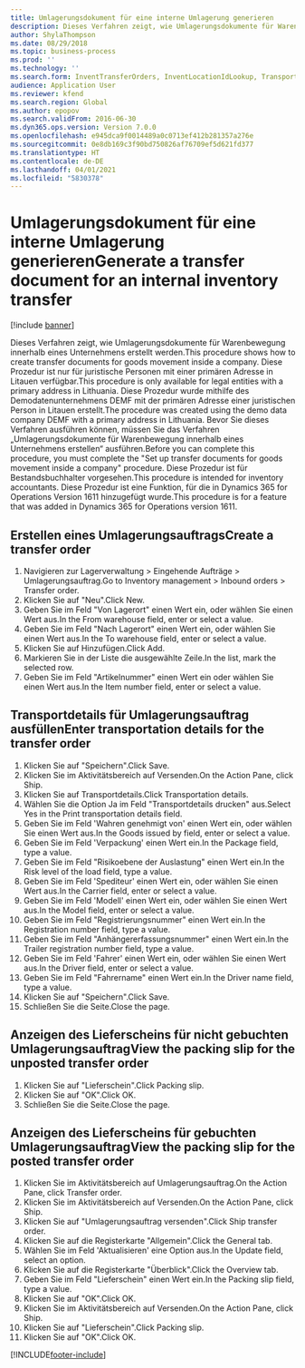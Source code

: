 ```yaml
---
title: Umlagerungsdokument für eine interne Umlagerung generieren
description: Dieses Verfahren zeigt, wie Umlagerungsdokumente für Warenbewegung innerhalb eines Unternehmens erstellt werden.
author: ShylaThompson
ms.date: 08/29/2018
ms.topic: business-process
ms.prod: ''
ms.technology: ''
ms.search.form: InventTransferOrders, InventLocationIdLookup, TransportationDocument, HcmWorkerLookUp, SrsReportViewerForm, InventTransferParmShip
audience: Application User
ms.reviewer: kfend
ms.search.region: Global
ms.author: epopov
ms.search.validFrom: 2016-06-30
ms.dyn365.ops.version: Version 7.0.0
ms.openlocfilehash: e945dca9f0014489a0c0713ef412b281357a276e
ms.sourcegitcommit: 0e8db169c3f90bd750826af76709ef5d621fd377
ms.translationtype: HT
ms.contentlocale: de-DE
ms.lasthandoff: 04/01/2021
ms.locfileid: "5830378"
---
```

# <a name="generate-a-transfer-document-for-an-internal-inventory-transfer"></a><span data-ttu-id="f00b2-103">Umlagerungsdokument für eine interne Umlagerung generieren</span><span class="sxs-lookup"><span data-stu-id="f00b2-103">Generate a transfer document for an internal inventory transfer</span></span>

[!include [banner](../../includes/banner.md)]

<span data-ttu-id="f00b2-104">Dieses Verfahren zeigt, wie Umlagerungsdokumente für Warenbewegung innerhalb eines Unternehmens erstellt werden.</span><span class="sxs-lookup"><span data-stu-id="f00b2-104">This procedure shows how to create transfer documents for goods movement inside a company.</span></span> <span data-ttu-id="f00b2-105">Diese Prozedur ist nur für juristische Personen mit einer primären Adresse in Litauen verfügbar.</span><span class="sxs-lookup"><span data-stu-id="f00b2-105">This procedure is only available for legal entities with a primary address in Lithuania.</span></span> <span data-ttu-id="f00b2-106">Diese Prozedur wurde mithilfe des Demodatenunternehmens DEMF mit der primären Adresse einer juristischen Person in Litauen erstellt.</span><span class="sxs-lookup"><span data-stu-id="f00b2-106">The procedure was created using the demo data company DEMF with a primary address in Lithuania.</span></span> <span data-ttu-id="f00b2-107">Bevor Sie dieses Verfahren ausführen können, müssen Sie das Verfahren „Umlagerungsdokumente für Warenbewegung innerhalb eines Unternehmens erstellen“ ausführen.</span><span class="sxs-lookup"><span data-stu-id="f00b2-107">Before you can complete this procedure, you must complete the "Set up transfer documents for goods movement inside a company" procedure.</span></span> <span data-ttu-id="f00b2-108">Diese Prozedur ist für Bestandsbuchhalter vorgesehen.</span><span class="sxs-lookup"><span data-stu-id="f00b2-108">This procedure is intended for inventory accountants.</span></span> <span data-ttu-id="f00b2-109">Diese Prozedur ist eine Funktion, für die in Dynamics 365 for Operations Version 1611 hinzugefügt wurde.</span><span class="sxs-lookup"><span data-stu-id="f00b2-109">This procedure is for a feature that was added in Dynamics 365 for Operations version 1611.</span></span>


## <a name="create-a-transfer-order"></a><span data-ttu-id="f00b2-110">Erstellen eines Umlagerungsauftrags</span><span class="sxs-lookup"><span data-stu-id="f00b2-110">Create a transfer order</span></span>
1. <span data-ttu-id="f00b2-111">Navigieren zur Lagerverwaltung > Eingehende Aufträge > Umlagerungsauftrag.</span><span class="sxs-lookup"><span data-stu-id="f00b2-111">Go to Inventory management > Inbound orders > Transfer order.</span></span>
2. <span data-ttu-id="f00b2-112">Klicken Sie auf "Neu".</span><span class="sxs-lookup"><span data-stu-id="f00b2-112">Click New.</span></span>
3. <span data-ttu-id="f00b2-113">Geben Sie im Feld "Von Lagerort" einen Wert ein, oder wählen Sie einen Wert aus.</span><span class="sxs-lookup"><span data-stu-id="f00b2-113">In the From warehouse field, enter or select a value.</span></span>
4. <span data-ttu-id="f00b2-114">Geben Sie im Feld "Nach Lagerort" einen Wert ein, oder wählen Sie einen Wert aus.</span><span class="sxs-lookup"><span data-stu-id="f00b2-114">In the To warehouse field, enter or select a value.</span></span>
5. <span data-ttu-id="f00b2-115">Klicken Sie auf Hinzufügen.</span><span class="sxs-lookup"><span data-stu-id="f00b2-115">Click Add.</span></span>
6. <span data-ttu-id="f00b2-116">Markieren Sie in der Liste die ausgewählte Zeile.</span><span class="sxs-lookup"><span data-stu-id="f00b2-116">In the list, mark the selected row.</span></span>
7. <span data-ttu-id="f00b2-117">Geben Sie im Feld "Artikelnummer" einen Wert ein oder wählen Sie einen Wert aus.</span><span class="sxs-lookup"><span data-stu-id="f00b2-117">In the Item number field, enter or select a value.</span></span>

## <a name="enter-transportation-details-for-the-transfer-order"></a><span data-ttu-id="f00b2-118">Transportdetails für Umlagerungsauftrag ausfüllen</span><span class="sxs-lookup"><span data-stu-id="f00b2-118">Enter transportation details for the transfer order</span></span>
1. <span data-ttu-id="f00b2-119">Klicken Sie auf "Speichern".</span><span class="sxs-lookup"><span data-stu-id="f00b2-119">Click Save.</span></span>
2. <span data-ttu-id="f00b2-120">Klicken Sie im Aktivitätsbereich auf Versenden.</span><span class="sxs-lookup"><span data-stu-id="f00b2-120">On the Action Pane, click Ship.</span></span>
3. <span data-ttu-id="f00b2-121">Klicken Sie auf Transportdetails.</span><span class="sxs-lookup"><span data-stu-id="f00b2-121">Click Transportation details.</span></span>
4. <span data-ttu-id="f00b2-122">Wählen Sie die Option Ja im Feld "Transportdetails drucken" aus.</span><span class="sxs-lookup"><span data-stu-id="f00b2-122">Select Yes in the Print transportation details field.</span></span>
5. <span data-ttu-id="f00b2-123">Geben Sie im Feld 'Wahren genehmigt von' einen Wert ein, oder wählen Sie einen Wert aus.</span><span class="sxs-lookup"><span data-stu-id="f00b2-123">In the Goods issued by field, enter or select a value.</span></span>
6. <span data-ttu-id="f00b2-124">Geben Sie im Feld 'Verpackung' einen Wert ein.</span><span class="sxs-lookup"><span data-stu-id="f00b2-124">In the Package field, type a value.</span></span>
7. <span data-ttu-id="f00b2-125">Geben Sie im Feld "Risikoebene der Auslastung" einen Wert ein.</span><span class="sxs-lookup"><span data-stu-id="f00b2-125">In the Risk level of the load field, type a value.</span></span>
8. <span data-ttu-id="f00b2-126">Geben Sie im Feld 'Spediteur' einen Wert ein, oder wählen Sie einen Wert aus.</span><span class="sxs-lookup"><span data-stu-id="f00b2-126">In the Carrier field, enter or select a value.</span></span>
9. <span data-ttu-id="f00b2-127">Geben Sie im Feld 'Modell' einen Wert ein, oder wählen Sie einen Wert aus.</span><span class="sxs-lookup"><span data-stu-id="f00b2-127">In the Model field, enter or select a value.</span></span>
10. <span data-ttu-id="f00b2-128">Geben Sie im Feld "Registrierungsnummer" einen Wert ein.</span><span class="sxs-lookup"><span data-stu-id="f00b2-128">In the Registration number field, type a value.</span></span>
11. <span data-ttu-id="f00b2-129">Geben Sie im Feld "Anhängererfassungsnummer" einen Wert ein.</span><span class="sxs-lookup"><span data-stu-id="f00b2-129">In the Trailer registration number field, type a value.</span></span>
12. <span data-ttu-id="f00b2-130">Geben Sie im Feld 'Fahrer' einen Wert ein, oder wählen Sie einen Wert aus.</span><span class="sxs-lookup"><span data-stu-id="f00b2-130">In the Driver field, enter or select a value.</span></span>
13. <span data-ttu-id="f00b2-131">Geben Sie im Feld "Fahrername" einen Wert ein.</span><span class="sxs-lookup"><span data-stu-id="f00b2-131">In the Driver name field, type a value.</span></span>
14. <span data-ttu-id="f00b2-132">Klicken Sie auf "Speichern".</span><span class="sxs-lookup"><span data-stu-id="f00b2-132">Click Save.</span></span>
15. <span data-ttu-id="f00b2-133">Schließen Sie die Seite.</span><span class="sxs-lookup"><span data-stu-id="f00b2-133">Close the page.</span></span>

## <a name="view-the-packing-slip-for-the-unposted-transfer-order"></a><span data-ttu-id="f00b2-134">Anzeigen des Lieferscheins für nicht gebuchten Umlagerungsauftrag</span><span class="sxs-lookup"><span data-stu-id="f00b2-134">View the packing slip for the unposted transfer order</span></span>
1. <span data-ttu-id="f00b2-135">Klicken Sie auf "Lieferschein".</span><span class="sxs-lookup"><span data-stu-id="f00b2-135">Click Packing slip.</span></span>
2. <span data-ttu-id="f00b2-136">Klicken Sie auf "OK".</span><span class="sxs-lookup"><span data-stu-id="f00b2-136">Click OK.</span></span>
3. <span data-ttu-id="f00b2-137">Schließen Sie die Seite.</span><span class="sxs-lookup"><span data-stu-id="f00b2-137">Close the page.</span></span>

## <a name="view-the-packing-slip-for-the-posted-transfer-order"></a><span data-ttu-id="f00b2-138">Anzeigen des Lieferscheins für gebuchten Umlagerungsauftrag</span><span class="sxs-lookup"><span data-stu-id="f00b2-138">View the packing slip for the posted transfer order</span></span>
1. <span data-ttu-id="f00b2-139">Klicken Sie im Aktivitätsbereich auf Umlagerungsauftrag.</span><span class="sxs-lookup"><span data-stu-id="f00b2-139">On the Action Pane, click Transfer order.</span></span>
2. <span data-ttu-id="f00b2-140">Klicken Sie im Aktivitätsbereich auf Versenden.</span><span class="sxs-lookup"><span data-stu-id="f00b2-140">On the Action Pane, click Ship.</span></span>
3. <span data-ttu-id="f00b2-141">Klicken Sie auf "Umlagerungsauftrag versenden".</span><span class="sxs-lookup"><span data-stu-id="f00b2-141">Click Ship transfer order.</span></span>
4. <span data-ttu-id="f00b2-142">Klicken Sie auf die Registerkarte "Allgemein".</span><span class="sxs-lookup"><span data-stu-id="f00b2-142">Click the General tab.</span></span>
5. <span data-ttu-id="f00b2-143">Wählen Sie im Feld 'Aktualisieren' eine Option aus.</span><span class="sxs-lookup"><span data-stu-id="f00b2-143">In the Update field, select an option.</span></span>
6. <span data-ttu-id="f00b2-144">Klicken Sie auf die Registerkarte "Überblick".</span><span class="sxs-lookup"><span data-stu-id="f00b2-144">Click the Overview tab.</span></span>
7. <span data-ttu-id="f00b2-145">Geben Sie im Feld "Lieferschein" einen Wert ein.</span><span class="sxs-lookup"><span data-stu-id="f00b2-145">In the Packing slip field, type a value.</span></span>
8. <span data-ttu-id="f00b2-146">Klicken Sie auf "OK".</span><span class="sxs-lookup"><span data-stu-id="f00b2-146">Click OK.</span></span>
9. <span data-ttu-id="f00b2-147">Klicken Sie im Aktivitätsbereich auf Versenden.</span><span class="sxs-lookup"><span data-stu-id="f00b2-147">On the Action Pane, click Ship.</span></span>
10. <span data-ttu-id="f00b2-148">Klicken Sie auf "Lieferschein".</span><span class="sxs-lookup"><span data-stu-id="f00b2-148">Click Packing slip.</span></span>
11. <span data-ttu-id="f00b2-149">Klicken Sie auf "OK".</span><span class="sxs-lookup"><span data-stu-id="f00b2-149">Click OK.</span></span>



[!INCLUDE[footer-include](../../../includes/footer-banner.md)]